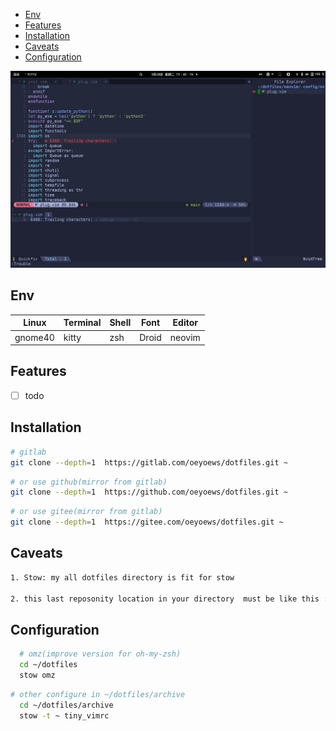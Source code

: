<!-- vim-markdown-toc Marked -->

* [Env](#env)
* [Features](#features)
* [Installation](#installation)
* [Caveats](#caveats)
* [Configuration](#configuration)

<!-- vim-markdown-toc -->

![img](./archive/img/example3.png)

## Env

| Linux   | Terminal | Shell | Font  | Editor |
|---------|----------|-------|-------|--------|
| gnome40 | kitty    | zsh   | Droid | neovim |

## Features 
- [ ] todo

## Installation

```sh
# gitlab
git clone --depth=1  https://gitlab.com/oeyoews/dotfiles.git ~
```

```sh
# or use github(mirror from gitlab)
git clone --depth=1  https://github.com/oeyoews/dotfiles.git ~
```

```sh
# or use gitee(mirror from gitlab)
git clone --depth=1  https://gitee.com/oeyoews/dotfiles.git ~
```

## Caveats

```sh
1. Stow: my all dotfiles directory is fit for stow

2. this last reposonity location in your directory  must be like this : ~/dotfiles
```

## Configuration

```sh
  # omz(improve version for oh-my-zsh)
  cd ~/dotfiles
  stow omz
```

```sh 
# other configure in ~/dotfiles/archive
  cd ~/dotfiles/archive
  stow -t ~ tiny_vimrc
```
